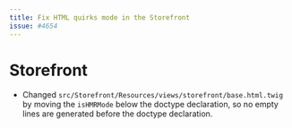 ```yaml
---
title: Fix HTML quirks mode in the Storefront
issue: #4654
---
```

# Storefront
* Changed `src/Storefront/Resources/views/storefront/base.html.twig` by moving the `isHMRMode` below the doctype declaration, so no empty lines are generated before the doctype declaration.
